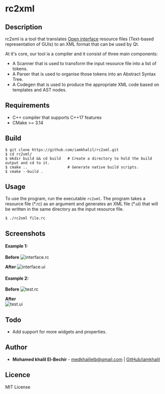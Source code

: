 # rc2xml

## Description
rc2xml is a tool that translates [Open
interface](https://en.wikipedia.org/wiki/Open_Interface) resource files
(Text-based representation of GUIs) to an XML format that can be used by Qt.

At it's core, our tool is a compiler and it consist of three main components:

* A Scanner that is used to transform the input resource file into a list of
  tokens.
* A Parser that is used to organise those tokens into an Abstract Syntax Tree.
* A Codegen that is used to produce the appropriate XML code based on templates
  and AST nodes.

## Requirements
- C++ compiler that supports C++17 features
- CMake >= 3.14

## Build
```Shell
$ git clone https://github.com/iamkhalil/rc2xml.git
$ cd rc2xml/
$ mkdir build && cd build   # Create a directory to hold the build output and cd to it.
$ cmake ..                  # Generate native build scripts.
$ cmake --build .
```

## Usage
To use the program, run the executable `rc2xml`. The program takes a resource
file (\*.rc) as an argument and generates an XML file (\*.ui) that will be written in the same
directory as the input resource file.
```Shell
$ ./rc2xml file.rc
```

## Screenshots

#### Example 1:

**Before**
![interface.rc](https://i.imgur.com/dn02FzS.png)

**After**
![interface.ui](https://i.imgur.com/N8pahGj.png)

#### Example 2:
**Before**
![test.rc](https://i.imgur.com/J20rGJX.png)

**After**\
![test.ui](https://i.imgur.com/61MGj9w.png)

## Todo
- Add support for more widgets and properties.

## Author
- **Mohamed khalil El-Bechir** - [medkhalilelb@gmail.com](medkhalilelb@gmail.com) | [GitHub/iamkhalil](https://github.com/iamkhalil)
## Licence

MIT License
